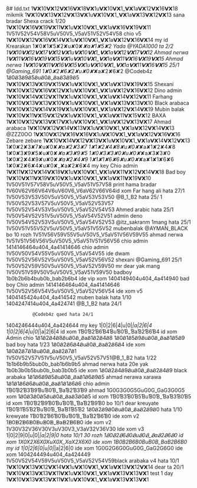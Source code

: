 8# Idd.txt
1𝗩𝗫10𝗩𝗫12𝗩𝗫16𝗩𝗫18𝗩𝗫1u𝗩𝗫10𝗩𝗫1_𝗩𝗫1a𝗩𝗫12𝗩𝗫16𝗩𝗫18  mikmik
1𝗩𝗫10𝗩𝗫13𝗩𝗫12𝗩𝗫13𝗩𝗫1u𝗩𝗫10𝗩𝗫1_𝗩𝗫1a𝗩𝗫13𝗩𝗫12𝗩𝗫13 sana bradar
Shexa crack 1/20 1𝗩𝗫10𝗩𝗫16𝗩𝗫19𝗩𝗫11𝗩𝗫1u𝗩𝗫10𝗩𝗫1_𝗩𝗫1a𝗩𝗫16𝗩𝗫19𝗩𝗫11
1V51V52V54V58V5uV50V5_V5aV51V52V54V58 chio v5
1𝗩𝗫10𝗩𝗫12𝗩𝗫16𝗩𝗫14𝗩𝗫1u𝗩𝗫10𝗩𝗫1_𝗩𝗫1a𝗩𝗫12𝗩𝗫16𝗩𝗫14 my id
Krearakan
1✘0✘1✘5✘2✘u✘0✘_✘a✘1✘5✘2
Yada @YADA1000 ta 2/2 1𝗩𝗫10𝗩𝗫12𝗩𝗫17𝗩𝗫12𝗩𝗫1u𝗩𝗫10𝗩𝗫1_𝗩𝗫1a𝗩𝗫12𝗩𝗫17𝗩𝗫12
Ahmad nerwa 1𝗩𝗫11𝗩𝗫16𝗩𝗫19𝗩𝗫15𝗩𝗫1u𝗩𝗫10𝗩𝗫1_𝗩𝗫1a𝗩𝗫11𝗩𝗫16𝗩𝗫19𝗩𝗫15
Ahmad nerwa 1𝗩𝗫10𝗩𝗫11𝗩𝗫16𝗩𝗫15𝗩𝗫1u𝗩𝗫10𝗩𝗫1_𝗩𝗫1a𝗩𝗫11𝗩𝗫16𝗩𝗫15 25/1
@Gaming_691 1✘0✘2✘6✘2✘u✘0✘_✘a✘2✘6✘2 
@Codeb4z 
1Ᏸ0Ᏸ3Ᏸ9Ᏸ5ᏰuᏰ0Ᏸ_ᏰaᏰ3Ᏸ9Ᏸ5 1𝗩𝗫10𝗩𝗫13𝗩𝗫19𝗩𝗫15𝗩𝗫1u𝗩𝗫10𝗩𝗫1_𝗩𝗫1a𝗩𝗫13𝗩𝗫19𝗩𝗫15
Shexani 1𝗩𝗫10𝗩𝗫12𝗩𝗫16𝗩𝗫12𝗩𝗫1u𝗩𝗫10𝗩𝗫1_𝗩𝗫1a𝗩𝗫12𝗩𝗫16𝗩𝗫12
Dino admin 1𝗩𝗫10𝗩𝗫14𝗩𝗫12𝗩𝗫11𝗩𝗫1u𝗩𝗫10𝗩𝗫1_𝗩𝗫1a𝗩𝗫14𝗩𝗫12𝗩𝗫11
Farhang 1𝗩𝗫10𝗩𝗫13𝗩𝗫13𝗩𝗫10𝗩𝗫1u𝗩𝗫10𝗩𝗫1_𝗩𝗫1a𝗩𝗫13𝗩𝗫13𝗩𝗫10
Black arabaca 1𝗩𝗫10𝗩𝗫12𝗩𝗫14𝗩𝗫19𝗩𝗫1u𝗩𝗫10𝗩𝗫1_𝗩𝗫1a𝗩𝗫12𝗩𝗫14𝗩𝗫19
Mubin balak 1𝗩𝗫10𝗩𝗫11𝗩𝗫15𝗩𝗫12𝗩𝗫1u𝗩𝗫10𝗩𝗫1_𝗩𝗫1a𝗩𝗫11𝗩𝗫15𝗩𝗫12
BAXA 1𝗩𝗫10𝗩𝗫12𝗩𝗫13𝗩𝗫17𝗩𝗫1u𝗩𝗫10𝗩𝗫1_𝗩𝗫1a𝗩𝗫12𝗩𝗫13𝗩𝗫17
Ahmad arabaca 1𝗩𝗫10𝗩𝗫12𝗩𝗫14𝗩𝗫13𝗩𝗫1u𝗩𝗫10𝗩𝗫1_𝗩𝗫1a𝗩𝗫12𝗩𝗫14𝗩𝗫13
@ZZZ0OO  1𝗩𝗫10𝗩𝗫12𝗩𝗫16𝗩𝗫16𝗩𝗫1u𝗩𝗫10𝗩𝗫1_𝗩𝗫1a𝗩𝗫12𝗩𝗫16𝗩𝗫16
Zebare zebare 1𝗩𝗫10𝗩𝗫14𝗩𝗫12𝗩𝗫13𝗩𝗫1u𝗩𝗫10𝗩𝗫1_𝗩𝗫1a𝗩𝗫14𝗩𝗫12𝗩𝗫13
1✘0✘2✘3✘7✘u✘0✘_✘a✘2✘3✘7
1✘1✘2✘4✘8✘u✘0✘_✘a✘1✘2✘4✘8
1✘0✘3✘9✘5✘u✘0✘_✘a✘3✘9✘5
1✘0✘3✘3✘0✘u✘0✘_✘a✘3✘3✘0
1✘0✘2✘4✘9✘u✘0✘_✘a✘2✘4✘9
1✘1✘1✘6✘6✘u✘0✘_✘a✘1✘1✘6✘6
1✘0✘2✘6✘4✘u✘0✘_✘a✘2✘6✘4  my key
Chio admin 1𝗩𝗫11𝗩𝗫12𝗩𝗫14𝗩𝗫18𝗩𝗫1u𝗩𝗫10𝗩𝗫1_𝗩𝗫1a𝗩𝗫11𝗩𝗫12𝗩𝗫14𝗩𝗫18
Bad boy 1𝗩𝗫10𝗩𝗫11𝗩𝗫19𝗩𝗫10𝗩𝗫1u𝗩𝗫10𝗩𝗫1_𝗩𝗫1a𝗩𝗫11𝗩𝗫19𝗩𝗫10
1V50V51V57V58V5uV50V5_V5aV51V57V58 print hama bradar
1V60V62V66V64V6uV60V6_V6aV62V66V64id xom
Far hang ali hata 27/1 1V50V53V53V50V5uV50V5_V5aV53V53V50
@B_1_B2 hata 25/ 1 1V50V52V53V57V5uV50V5_V5aV52V53V57
1V50V52V54V53V5uV50V5_V5aV52V54V53  Ahmed arabic hata 25/1
1V50V54V52V51V5uV50V5_V5aV54V52V51 admin deno
1V50V54V52V53V5uV50V5_V5aV54V52V53 @itz_sakranm  1mang hata  25/1
1V50V51V55V52V5uV50V5_V5aV51V55V52 mubenbalak
                      @AYMAN_BLACK  bo 10 rozh
1V51V56V59V55V5uV50V5_V5aV51V56V59V55 ahmad nerwa
1V51V51V56V56V5uV50V5_V5aV51V51V56V56 chio admin
1414146464u404_4a41414646  chio admin
1V50V50V54V55V5uV50V5_V5aV54V55 ide dwam 1V50V52V56V52V5uV50V5_V5aV52V56V52 shexani @Gaming_691 25/1
1V50V52V59V50V5uV50V5_V5aV52V59V50 mr dear yak mang
1V50V51V59V50V5uV50V5_V5aV51V59V50 badboy
1b0b2b6b4bub0b_bab2b6b4 ide vip xom
1404149404u404_4a414940 bad boy
Chio admin 1414146464u404_4a41414646
1V50V52V56V54V5uV50V5_V5aV52V56V54 ide xom v5
1404145424u404_4a414542  muben balak hata 1/10
1404247414u404_4a424741  @B_1_B2 hata 24/1

              @Codeb4z qaed hata 24/1
1404246444u404_4a424644 my key
1|0|2|6|4|u|0|_|a|2|6|4
1|0|2|6|4|u|0|_|a|2|6|4 id xom
1Ɓ0Ɓ2Ɓ6Ɓ4ƁuƁ0Ɓ_ƁaƁ2Ɓ6Ɓ4  id xom
Admin chio 1Ᏸ1Ᏸ2Ᏸ4Ᏸ8ᏰuᏰ0Ᏸ_ᏰaᏰ1Ᏸ2Ᏸ4Ᏸ8
1Ᏸ0Ᏸ1Ᏸ5Ᏸ9ᏰuᏰ0Ᏸ_ᏰaᏰ1Ᏸ5Ᏸ9  bad boy hata 1/23
1Ᏸ0Ᏸ2Ᏸ6Ᏸ4ᏰuᏰ0Ᏸ_ᏰaᏰ2Ᏸ6Ᏸ4 ide xom
1Ᏸ0Ᏸ2Ᏸ7Ᏸ1ᏰuᏰ0Ᏸ_ᏰaᏰ2Ᏸ7Ᏸ1 1V50V52V57V51V5uV50V5_V5aV52V57V51@B_1_B2  hata 1/22
1b1b6b9b5bub0b_bab1b6b9b5 ahmad nerwa hata 20e yak
1b0b3b0b5bub0b_bab3b0b5  ide xom
1Ᏸ0Ᏸ2Ᏸ4Ᏸ9ᏰuᏰ0Ᏸ_ᏰaᏰ2Ᏸ4Ᏸ9 black arabaka
1Ᏸ1Ᏸ6Ᏸ9Ᏸ5ᏰuᏰ0Ᏸ_ᏰaᏰ1Ᏸ6Ᏸ9Ᏸ5 ahmad nerawa xarawa
1Ᏸ1Ᏸ1Ᏸ6Ᏸ6ᏰuᏰ0Ᏸ_ᏰaᏰ1Ᏸ1Ᏸ6Ᏸ6  chio admin
1Ɓ0Ɓ2Ɓ3Ɓ9ƁuƁ0Ɓ_ƁaƁ2Ɓ3Ɓ9 ahmad 
1G0G3G0G5GuG0G_GaG3G0G5  xom
1Ᏸ0Ᏸ3Ᏸ0Ᏸ5ᏰuᏰ0Ᏸ_ᏰaᏰ3Ᏸ0Ᏸ5 id xom
1Ɓ0Ɓ3Ɓ0Ɓ5ƁuƁ0Ɓ_ƁaƁ3Ɓ0Ɓ5 id xom
1Ɓ0Ɓ2Ɓ9Ɓ0ƁuƁ0Ɓ_ƁaƁ2Ɓ9Ɓ0  bo 10/1 dear kreuyate
1Ɓ0Ɓ1Ɓ5Ɓ2ƁuƁ0Ɓ_ƁaƁ1Ɓ5Ɓ2 
1Ᏸ0Ᏸ2Ᏸ9Ᏸ0ᏰuᏰ0Ᏸ_ᏰaᏰ2Ᏸ9Ᏸ0 hata 1/10 krewyate
1Ɓ0Ɓ2Ɓ6Ɓ0ƁuƁ0Ɓ_ƁaƁ2Ɓ6Ɓ0  ide xom v2
1ᗽ0ᗽ2ᗽ6ᗽ0ᗽuᗽ0ᗽ_ᗽaᗽ2ᗽ6ᗽ0  ide xom v2
1V30V32V36V30V3uV30V3_V3aV32V36V30  Ide xom v3
1|0|2|9|0|u|0|_|a|2|9|0 hata 10/1 30 rozh
1Ᏸ0Ᏸ2Ᏸ6Ᏸ0ᏰuᏰ0Ᏸ_ᏰaᏰ2Ᏸ6Ᏸ0   id xom
1X0X2X6X0XuX0X_XaX2X6X0     ide xom
1B0B2B6B0BuB0B_BaB2B6B0    my id 
1|0|2|6|0|u|0|_|a|2|6|0   ide xom
1G0G2G6G0GuG0G_GaG2G6G0  ide xom
1404244494u404_4a424449  1V50V52V54V59V5uV50V5_V5aV52V54V59black arabaka v4 hata 10/1
1𝗩𝗫10𝗩𝗫13𝗩𝗫12𝗩𝗫14𝗩𝗫1u𝗩𝗫10𝗩𝗫1_𝗩𝗫1a𝗩𝗫13𝗩𝗫12𝗩𝗫14 dear  ta 20/1
1𝗩𝗫10𝗩𝗫13𝗩𝗫13𝗩𝗫11𝗩𝗫1u𝗩𝗫10𝗩𝗫1_𝗩𝗫1a𝗩𝗫13𝗩𝗫13𝗩𝗫1 test 1 day
1𝗩𝗫10𝗩𝗫13𝗩𝗫13𝗩𝗫11𝗩𝗫1u𝗩𝗫10𝗩𝗫1_𝗩𝗫1a𝗩𝗫13𝗩𝗫13𝗩𝗫1
